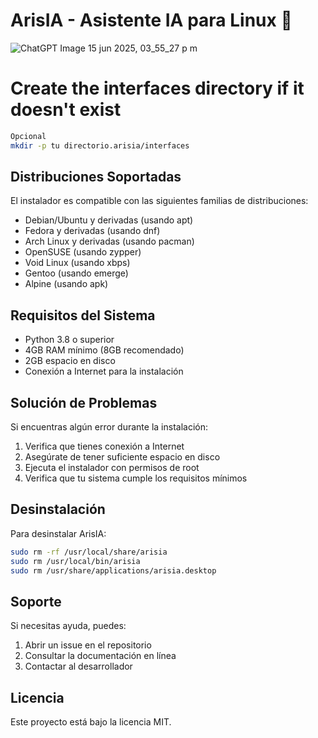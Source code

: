# ArisIA - Asistente IA para Linux 🤖
![ChatGPT Image 15 jun 2025, 03_55_27 p m](https://github.com/user-attachments/assets/1bdce5b1-8297-4fd3-9882-6b0b5b814b50)


# Create the interfaces directory if it doesn't exist
```bash
Opcional
mkdir -p tu directorio.arisia/interfaces
```

## Distribuciones Soportadas

El instalador es compatible con las siguientes familias de distribuciones:

- Debian/Ubuntu y derivadas (usando apt)
- Fedora y derivadas (usando dnf)
- Arch Linux y derivadas (usando pacman)
- OpenSUSE (usando zypper)
- Void Linux (usando xbps)
- Gentoo (usando emerge)
- Alpine (usando apk)

## Requisitos del Sistema

- Python 3.8 o superior
- 4GB RAM mínimo (8GB recomendado)
- 2GB espacio en disco
- Conexión a Internet para la instalación

## Solución de Problemas

Si encuentras algún error durante la instalación:

1. Verifica que tienes conexión a Internet
2. Asegúrate de tener suficiente espacio en disco
3. Ejecuta el instalador con permisos de root
4. Verifica que tu sistema cumple los requisitos mínimos

## Desinstalación

Para desinstalar ArisIA:

```bash
sudo rm -rf /usr/local/share/arisia
sudo rm /usr/local/bin/arisia
sudo rm /usr/share/applications/arisia.desktop
```

## Soporte

Si necesitas ayuda, puedes:

1. Abrir un issue en el repositorio
2. Consultar la documentación en línea
3. Contactar al desarrollador

## Licencia

Este proyecto está bajo la licencia MIT.

